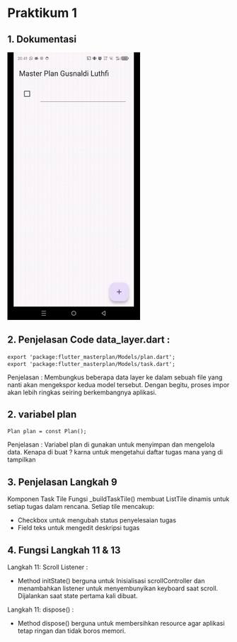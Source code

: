 # Praktikum 1

## 1. Dokumentasi
<img src="assets/images/Praktikum1.gif" alt="Prak1" width="300px">

## 2. Penjelasan Code data_layer.dart :
    export 'package:flutter_masterplan/Models/plan.dart';
    export 'package:flutter_masterplan/Models/task.dart';

Penjelasan :
Membungkus beberapa data layer ke dalam sebuah file yang nanti akan mengekspor kedua model tersebut. Dengan begitu, proses impor akan lebih ringkas seiring berkembangnya aplikasi.

## 2. variabel plan 
    Plan plan = const Plan();

Penjelasan :
Variabel plan di gunakan untuk menyimpan dan mengelola data. Kenapa di buat ? karna untuk mengetahui daftar tugas mana yang di tampilkan

## 3. Penjelasan Langkah 9
Komponen Task Tile
Fungsi _buildTaskTile() membuat ListTile dinamis untuk setiap tugas dalam rencana. Setiap tile mencakup:

- Checkbox untuk mengubah status penyelesaian tugas
- Field teks untuk mengedit deskripsi tugas

## 4. Fungsi Langkah 11 & 13
Langkah 11:
Scroll Listener : 
- Method initState() berguna untuk Inisialisasi scrollController dan menambahkan listener untuk menyembunyikan keyboard saat scroll. Dijalankan saat state pertama kali dibuat.

Langkah 11:
dispose() :
- Method dispose() berguna untuk membersihkan resource agar aplikasi tetap ringan dan tidak boros memori.


